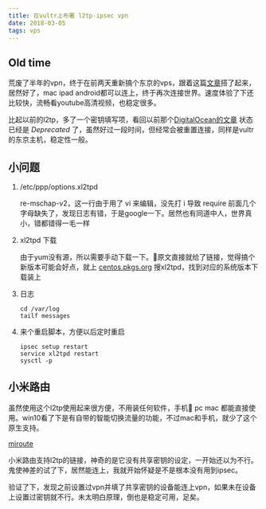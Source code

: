 ```yaml
---
title: 在vultr上布署 l2tp-ipsec vpn
date: 2018-03-05
tags: vps
---
```


## Old time
荒废了半年的vpn，终于在前两天重新搞个东京的vps，跟着这篇[文章](https://segmentfault.com/a/1190000006125737)搭了起来，居然好了，mac ipad android都可以连上，终于再次连接世界。速度体验了下还比较快，流畅看youtube高清视频，也稳定很多。

比起以前的l2tp，多了一个密钥填写项，看回以前那个[DigitalOcean的文章](https://www.digitalocean.com/community/tutorials/how-to-setup-your-own-vpn-with-pptp) 状态已经是 _Deprecated_ 了，虽然好过一段时间，但经常会被重置连接，同样是vultr的东京主机，稳定性一般。

## 小问题

1. /etc/ppp/options.xl2tpd

    re-mschap-v2，这一行由于用了 vi 来编辑，没先打 i 导致 require 前面几个字母缺失了，发现日志有错，于是google一下。居然也有同道中人，世界真小，错都错得一毛一样

2. xl2tpd 下载

    由于yum没有源，所以需要手动下载一下。原文直接就给了链接，觉得搞个新版本可能会好点，就上 [centos.pkgs.org](http://centos.pkgs.org) 搜xl2tpd，找到对应的系统版本下载装上
3. 日志

    ```
    cd /var/log
    tailf messages
    ```

4. 来个重启脚本，方便以后定时重启

    ```
    ipsec setup restart
    service xl2tpd restart
    sysctl -p 
    ```

## 小米路由

虽然使用这个l2tp使用起来很方便，不用装任何软件，手机 pc mac 都能直接使用。win10看了下是有自带的智能切换流量的功能，不过mac和手机，就少了这个原生支持。

[miroute](/assets/imgs/mi_route.png)

小米路由支持l2tp的链接，神奇的是它没有共享密钥的设定，一开始还以为不行。鬼使神差的试了下，居然能连上，我就开始怀疑是不是根本没有用到ipsec。

验证了下，发现之前设置过vpn并填了共享密钥的设备能连上vpn，如果未在设备上设置过密钥就不行。未太明白原理，倒也是稳定可用，足矣。
